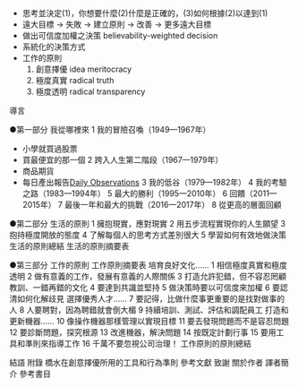 - 思考並決定(1)，你想要什麼(2)什麼是正確的，(3)如何根據(2)以達到(1)
- 遠大目標 -> 失敗 -> 建立原則 -> 改善 -> 更多遠大目標
- 做出可信度加權之決策 believability-weighted decision
- 系統化的決策方式
- 工作的原則
    1. 創意擇優 idea meritocracy
    1. 極度真實 radical truth
    1. 極度透明 radical transparency

導言

●第一部分 我從哪裡來
1 我的冒險召喚（1949—1967年）
- 小學就買過股票
- 買最便宜的那一個
2 跨入人生第二階段（1967—1979年）
- 商品期貨
- 每日產出報告[Daily Observations](https://www.bridgewater.com/research-and-insights)
3 我的低谷（1979—1982年）
4 我的考驗之路（1983—1994年）
5 最大的勝利（1995—2010年）
6 回饋（2011—2015年）
7 最後一年和最大的挑戰（2016—2017年）
8 從更高的層面回顧

●第二部分 生活的原則
1 擁抱現實，應對現實
2 用五步流程實現你的人生願望
3 抱持極度開放的態度
4 了解每個人的思考方式差別很大
5 學習如何有效地做決策
生活的原則總結
生活的原則摘要表

●第三部分 工作的原則
工作原則摘要表
培育良好文化……
1 相信極度真實和極度透明
2 做有意義的工作，發展有意義的人際關係
3 打造允許犯錯，但不容忍罔顧教訓、一錯再錯的文化
4 要達到共識並堅持
5 做決策時要以可信度來加權
6 要認清如何化解歧見
選擇優秀人才……
7 要記得，比做什麼事更重要的是找對做事的人
8 人要聘對，因為聘錯就會倒大楣
9 持續培訓、測試、評估和調配員工
打造和更新機器……
10 像操作機器那樣管理以實現目標
11 要去發現問題而不是容忍問題
12 要診斷問題，探究根源
13 改進機器，解決問題
14 按既定計劃行事
15 要用工具和準則來指導工作
16 千萬不要忽視公司治理！
工作原則的原則總結

結語
附錄 橋水在創意擇優所用的工具和行為準則
參考文獻
致謝
關於作者
譯者簡介
參考書目
